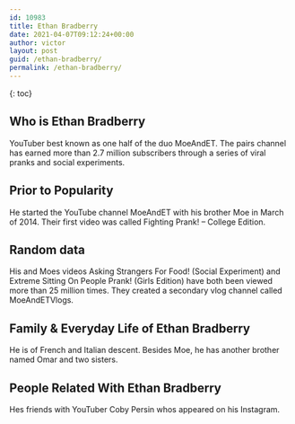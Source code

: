 ```yaml
---
id: 10983
title: Ethan Bradberry
date: 2021-04-07T09:12:24+00:00
author: victor
layout: post
guid: /ethan-bradberry/
permalink: /ethan-bradberry/
---
```



{: toc}


## Who is Ethan Bradberry



YouTuber best known as one half of the duo MoeAndET. The pairs channel has earned more than 2.7 million subscribers through a series of viral pranks and social experiments. 

                
                
                
## Prior to Popularity



He started the YouTube channel MoeAndET with his brother Moe in March of 2014. Their first video was called Fighting Prank! &#8211; College Edition. 

                
                
                
## Random data



His and Moes videos Asking Strangers For Food! (Social Experiment) and Extreme Sitting On People Prank! (Girls Edition) have both been viewed more than 25 million times. They created a secondary vlog channel called MoeAndETVlogs. 

                
                
                
## Family & Everyday Life of Ethan Bradberry



He is of French and Italian descent. Besides Moe, he has another brother named Omar and two sisters. 

                
                
                
## People Related With Ethan Bradberry



Hes friends with YouTuber Coby Persin whos appeared on his Instagram.

                
              
            
          
          
          
